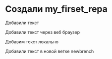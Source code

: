 ﻿# Создали my_firset_repa

Добавили текст

Добавили текст через веб браузер

Добавим текст локально

Добавили текст в новой ветке newbrench

